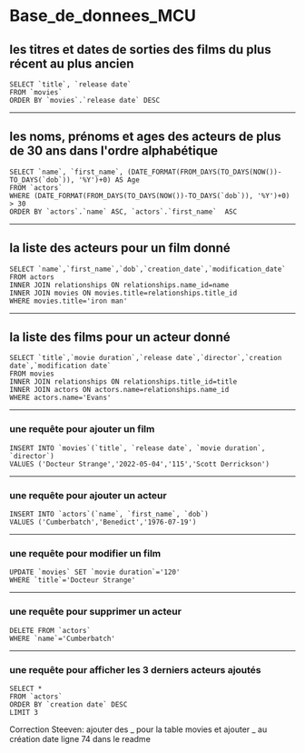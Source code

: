# Base_de_donnees_MCU

## les titres et dates de sorties des films du plus récent au plus ancien

````
SELECT `title`, `release date` 
FROM `movies` 
ORDER BY `movies`.`release date` DESC
````

-------------------------------------------------------------------------------------
## les noms, prénoms et ages des acteurs de plus de 30 ans dans l'ordre alphabétique
````
SELECT `name`, `first_name`, (DATE_FORMAT(FROM_DAYS(TO_DAYS(NOW())-TO_DAYS(`dob`)), '%Y')+0) AS Age
FROM `actors` 
WHERE (DATE_FORMAT(FROM_DAYS(TO_DAYS(NOW())-TO_DAYS(`dob`)), '%Y')+0) > 30  
ORDER BY `actors`.`name` ASC, `actors`.`first_name`  ASC
````

-------------------------------------------------------------------------------------
## la liste des acteurs pour un film donné
````
SELECT `name`,`first_name`,`dob`,`creation_date`,`modification_date`
FROM actors
INNER JOIN relationships ON relationships.name_id=name
INNER JOIN movies ON movies.title=relationships.title_id
WHERE movies.title='iron man'
````

-------------------------------------------------------------------------------------
## la liste des films pour un acteur donné
````
SELECT `title`,`movie duration`,`release date`,`director`,`creation date`,`modification date`
FROM movies
INNER JOIN relationships ON relationships.title_id=title
INNER JOIN actors ON actors.name=relationships.name_id
WHERE actors.name='Evans'
````

-------------------------------------------------------------------------------------
### une requête pour ajouter un film

````
INSERT INTO `movies`(`title`, `release date`, `movie duration`, `director`) 
VALUES ('Docteur Strange','2022-05-04','115','Scott Derrickson')
````
------------------------------------------------------------------------------------

### une requête pour ajouter un acteur
````
INSERT INTO `actors`(`name`, `first_name`, `dob`) 
VALUES ('Cumberbatch','Benedict','1976-07-19')
````
------------------------------------------------------------------------------------

### une requête pour modifier un film
````
UPDATE `movies` SET `movie duration`='120' 
WHERE `title`='Docteur Strange'
````
-------------------------------------------------------------------------------------

### une requête pour supprimer un acteur
````
DELETE FROM `actors` 
WHERE `name`='Cumberbatch'
````
------------------------------------------------------------------------------------

### une requête pour afficher les 3 derniers acteurs ajoutés
````
SELECT * 
FROM `actors` 
ORDER BY `creation date` DESC 
LIMIT 3
````

Correction Steeven: ajouter des _ pour la table movies et ajouter _ au création date ligne 74 dans le readme
